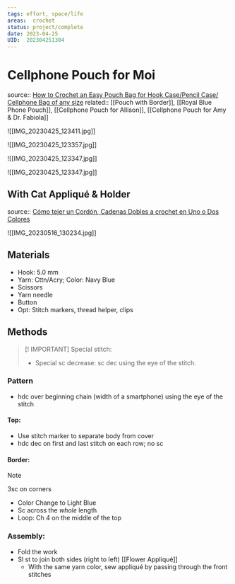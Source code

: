 ```yaml
---
tags: effort, space/life
areas:  crochet 
status: project/complete
date: 2023-04-25
UID:  202304251304
---
```


# Cellphone Pouch for Moi 

source:: [How to Crochet an Easy Pouch Bag for Hook Case/Pencil Case/ Cellphone Bag of any size](https://youtu.be/SAROms32u1M)
related:: [[Pouch with Border]], [[Royal Blue Phone Pouch]], [[Cellphone Pouch for Allison]], [[Cellphone Pouch for Amy & Dr. Fabiola]]

![[IMG_20230425_123411.jpg]]

![[IMG_20230425_123357.jpg]]

![[IMG_20230425_123347.jpg]]

![[IMG_20230425_123347.jpg]]

## With Cat Appliqué & Holder
source:: [Cómo tejer un Cordón, Cadenas Dobles a crochet en Uno o Dos Colores](https://youtu.be/AzdD5YfIZbw)

![[IMG_20230516_130234.jpg]]

## Materials
- Hook: 5.0 mm
- Yarn: Cttn/Acry; Color: Navy Blue
- Scissors
- Yarn needle
- Button
- Opt: Stitch markers, thread helper, clips

## Methods
> [! IMPORTANT]
> Special stitch:
> - Special sc decrease: sc dec using the eye of the stitch.

### Pattern
- hdc over beginning chain (width of a smartphone) using the eye of the stitch

#### Top:
- Use stitch marker to separate body from cover
- hdc dec on first and last stitch on each row; no sc

#### Border:
> [!NOTE]
> 3sc on corners

- Color Change to Light Blue
- Sc across the *whole* length
- Loop: Ch 4 on the middle of the top 

### Assembly:
 - Fold the work
 - Sl st to join both sides (right to left)
[[Flower Appliqué]]
	- With the same yarn color, sew appliqué by passing through the front stitches